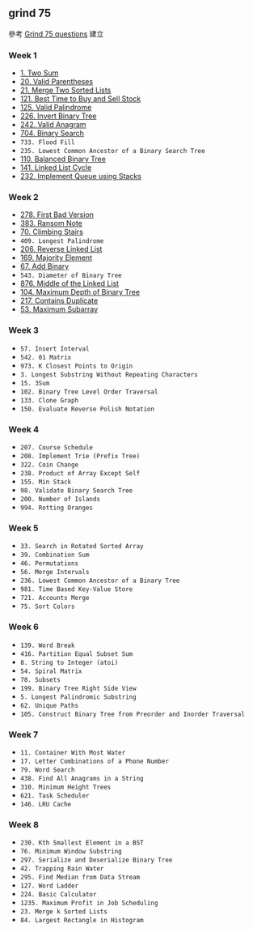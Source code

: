 ## grind 75

參考 [Grind 75 questions](https://www.techinterviewhandbook.org/grind75) 建立

### Week 1

- [1. Two Sum](1.md)
- [20. Valid Parentheses](20.md)
- [21. Merge Two Sorted Lists](21.md)
- [121. Best Time to Buy and Sell Stock](121.md)
- [125. Valid Palindrome](125.md)
- [226. Invert Binary Tree](226.md)
- [242. Valid Anagram](242.md)
- [704. Binary Search](704.md)
- `733. Flood Fill`
- `235. Lowest Common Ancestor of a Binary Search Tree`
- [110. Balanced Binary Tree](110.md)
- [141. Linked List Cycle](141.md)
- [232. Implement Queue using Stacks](232.md)

### Week 2

- [278. First Bad Version](278.md)
- [383. Ransom Note](383.md)
- [70. Climbing Stairs](70.md)
- `409. Longest Palindrome`
- [206. Reverse Linked List](206.md)
- [169. Majority Element](169.md)
- [67. Add Binary](67.md)
- `543. Diameter of Binary Tree`
- [876. Middle of the Linked List](876.md)
- [104. Maximum Depth of Binary Tree](104.md)
- [217. Contains Duplicate](217.md)
- [53. Maximum Subarray](53.md)

### Week 3

- `57. Insert Interval`
- `542. 01 Matrix`
- `973. K Closest Points to Origin`
- `3. Longest Substring Without Repeating Characters`
- `15. 3Sum`
- `102. Binary Tree Level Order Traversal`
- `133. Clone Graph`
- `150. Evaluate Reverse Polish Notation`

### Week 4

- `207. Course Schedule`
- `208. Implement Trie (Prefix Tree)`
- `322. Coin Change`
- `238. Product of Array Except Self`
- `155. Min Stack`
- `98. Validate Binary Search Tree`
- `200. Number of Islands`
- `994. Rotting Oranges`

### Week 5

- `33. Search in Rotated Sorted Array`
- `39. Combination Sum`
- `46. Permutations`
- `56. Merge Intervals`
- `236. Lowest Common Ancestor of a Binary Tree`
- `981. Time Based Key-Value Store`
- `721. Accounts Merge`
- `75. Sort Colors`

### Week 6

- `139. Word Break`
- `416. Partition Equal Subset Sum`
- `8. String to Integer (atoi)`
- `54. Spiral Matrix`
- `78. Subsets`
- `199. Binary Tree Right Side View`
- `5. Longest Palindromic Substring`
- `62. Unique Paths`
- `105. Construct Binary Tree from Preorder and Inorder Traversal`

### Week 7

- `11. Container With Most Water`
- `17. Letter Combinations of a Phone Number`
- `79. Word Search`
- `438. Find All Anagrams in a String`
- `310. Minimum Height Trees`
- `621. Task Scheduler`
- `146. LRU Cache`

### Week 8

- `230. Kth Smallest Element in a BST`
- `76. Minimum Window Substring`
- `297. Serialize and Deserialize Binary Tree`
- `42. Trapping Rain Water`
- `295. Find Median from Data Stream`
- `127. Word Ladder`
- `224. Basic Calculator`
- `1235. Maximum Profit in Job Scheduling`
- `23. Merge k Sorted Lists`
- `84. Largest Rectangle in Histogram`
